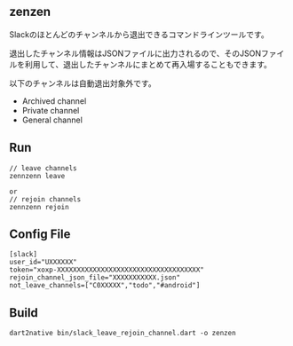 ## zenzen

Slackのほとんどのチャンネルから退出できるコマンドラインツールです。

退出したチャンネル情報はJSONファイルに出力されるので、そのJSONファイルを利用して、退出したチャンネルにまとめて再入場することもできます。

以下のチャンネルは自動退出対象外です。

- Archived channel 
- Private channel 
- General channel

## Run

```
// leave channels
zennzenn leave

or
// rejoin channels
zennzenn rejoin
```

## Config File

```
[slack]
user_id="UXXXXXX"
token="xoxp-XXXXXXXXXXXXXXXXXXXXXXXXXXXXXXXXXXXX"
rejoin_channel_json_file="XXXXXXXXXXX.json"
not_leave_channels=["C0XXXXX","todo","#android"]
```


## Build

```
dart2native bin/slack_leave_rejoin_channel.dart -o zenzen
```